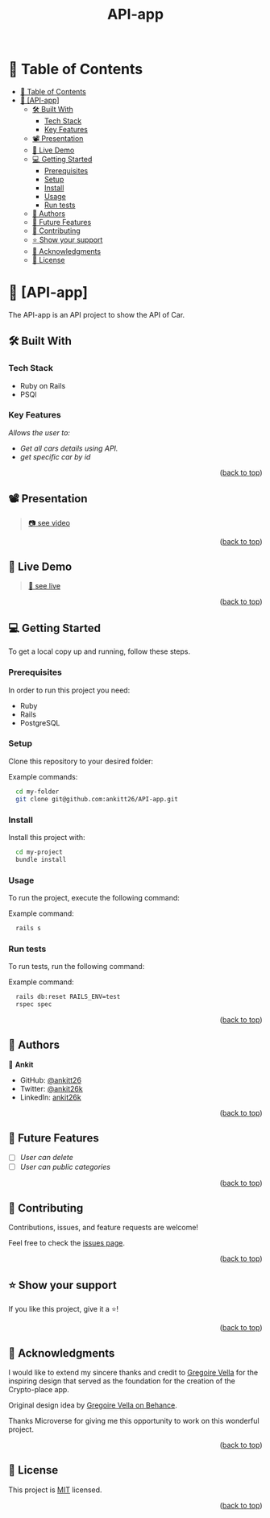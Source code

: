 <a name="readme-top"></a>

<div align="center">

  <br/>

  <h1><b>API-app
</b></h1>

</div>

<br>
<a name="readme-top"></a>

<!-- TABLE OF CONTENTS -->

# 📗 Table of Contents

- [📗 Table of Contents](#-table-of-contents)
- [📖 \[API-app\] ](#-api-app-)
  - [🛠 Built With ](#-built-with-)
    - [Tech Stack ](#tech-stack-)
    - [Key Features ](#key-features-)
  - [📽️ Presentation ](#️-presentation-)
  - [🚀 Live Demo ](#-live-demo-)
  - [💻 Getting Started ](#-getting-started-)
    - [Prerequisites](#prerequisites)
    - [Setup](#setup)
    - [Install](#install)
    - [Usage](#usage)
    - [Run tests](#run-tests)
  - [👥 Authors ](#-authors-)
  - [🔭 Future Features ](#-future-features-)
  - [🤝 Contributing ](#-contributing-)
  - [⭐️ Show your support ](#️-show-your-support-)
  - [🙏 Acknowledgments ](#-acknowledgments-)
  - [📝 License ](#-license-)

<!-- PROJECT DESCRIPTION -->

# 📖 [API-app] <a name="about-project"></a>

The API-app is an API project to show the API of Car.


## 🛠 Built With <a name="built-with"></a>

### Tech Stack <a name="tech-stack"></a>

- Ruby on Rails
- PSQl

<!-- Features -->

### Key Features <a name="key-features"></a>
*Allows the user to:*
- *Get all cars details using API.*
- *get specific car by id*

<p align="right">(<a href="#readme-top">back to top</a>)</p>

<!-- VIDEO PRESENTATION -->

## 📽️ Presentation <a name="live-demo"></a>

> [📷 see video ](https://www.loom.com/share/fadf02e040d047be85d10a23f0d2a5b6?sid=6e4bef91-4d4f-4d34-ac4b-76e2af157546)

<p align="right">(<a href="#readme-top">back to top</a>)</p>

<!-- LIVE DEMO -->

 ## 🚀 Live Demo <a name="live-demo"></a>

> [🎉 see live ](https://API-app-ankit.onrender.com)

<p align="right">(<a href="#readme-top">back to top</a>)</p> 

<!-- GETTING STARTED -->

## 💻 Getting Started <a name="getting-started"></a>

To get a local copy up and running, follow these steps.

### Prerequisites

In order to run this project you need:

- Ruby
- Rails
- PostgreSQL

### Setup

Clone this repository to your desired folder:

Example commands:

```sh
  cd my-folder
  git clone git@github.com:ankitt26/API-app.git
```

### Install

Install this project with:

```sh
  cd my-project
  bundle install
```

### Usage

To run the project, execute the following command:

Example command:

```sh
  rails s
```

### Run tests

To run tests, run the following command:

Example command:

```sh
  rails db:reset RAILS_ENV=test
  rspec spec
```

<p align="right">(<a href="#readme-top">back to top</a>)</p>

<!-- AUTHORS -->

## 👥 Authors <a name="authors"></a>

👤 **Ankit**

- GitHub: [@ankitt26](https://github.com/ankitt26)
- Twitter: [@ankit26k](https://twitter.com/ankit26k)
- LinkedIn: [ankit26k](https://www.linkedin.com/in/ankit26k/)

<p align="right">(<a href="#readme-top">back to top</a>)</p>

<!-- FUTURE FEATURES -->

## 🔭 Future Features <a name="future-features"></a>

- [ ] _User can delete_
- [ ] _User can public categories_

<p align="right">(<a href="#readme-top">back to top</a>)</p>

<!-- CONTRIBUTING -->

## 🤝 Contributing <a name="contributing"></a>

Contributions, issues, and feature requests are welcome!

Feel free to check the [issues page](../../issues/).

<p align="right">(<a href="#readme-top">back to top</a>)</p>

<!-- SUPPORT -->

## ⭐️ Show your support <a name="support"></a>

If you like this project, give it a ⭐️!

<p align="right">(<a href="#readme-top">back to top</a>)</p>

<!-- ACKNOWLEDGEMENTS -->

## 🙏 Acknowledgments <a name="acknowledgements"></a>

I would like to extend my sincere thanks and credit to [Gregoire Vella](https://www.behance.net/gregoirevella) for the inspiring design that served as the foundation for the creation of the Crypto-place app.

Original design idea by [Gregoire Vella on Behance](https://www.behance.net/gregoirevella).

Thanks Microverse for giving me this opportunity to work on this wonderful project.
<p align="right">(<a href="#readme-top">back to top</a>)</p>

<!-- LICENSE -->

## 📝 License <a name="license"></a>

This project is [MIT](./LICENSE) licensed.

<p align="right">(<a href="#readme-top">back to top</a>)</p>
